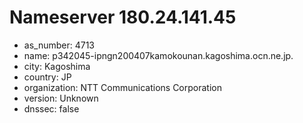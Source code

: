 # Nameserver 180.24.141.45

* as_number: 4713
* name: p342045-ipngn200407kamokounan.kagoshima.ocn.ne.jp.
* city: Kagoshima
* country: JP
* organization: NTT Communications Corporation
* version: Unknown
* dnssec: false
